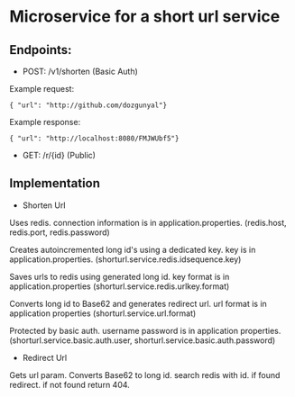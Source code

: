 # Microservice for a short url service

## Endpoints:

* POST: /v1/shorten (Basic Auth) 

Example request:

    { "url": "http://github.com/dozgunyal"}
    
Example response:

    { "url": "http://localhost:8080/FMJWUbf5"}
    
* GET: /r/{id} (Public)


## Implementation

* Shorten Url

Uses redis. connection information is in application.properties. (redis.host, redis.port, redis.password)

Creates autoincremented long id's using a dedicated key. key is in application.properties. (shorturl.service.redis.idsequence.key)

Saves urls to redis using generated long id. key format is in application.properties (shorturl.service.redis.urlkey.format)

Converts long id to Base62 and generates redirect url. url format is in application properties (shorturl.service.url.format)

Protected by basic auth. username password is in application properties. (shorturl.service.basic.auth.user, shorturl.service.basic.auth.password)

* Redirect Url

Gets url param. Converts Base62 to long id. search redis with id. if found redirect. if not found return 404.

